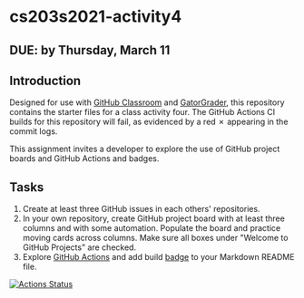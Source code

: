 # cs203s2021-activity4

## DUE: by Thursday, March 11 

## Introduction

Designed for use with [GitHub Classroom](https://classroom.github.com/) and
[GatorGrader](https://github.com/GatorEducator/gatorgrader/), this repository
contains the starter files for a class activity four. The GitHub Actions CI builds for
this repository will fail, as evidenced by a red
&#x2717; appearing in the commit logs.

This assignment invites a developer to explore the use of GitHub project boards and GitHub Actions and badges.

## Tasks

1. Create at least three GitHub issues in each others' repositories.
2. In your own repository, create GitHub project board with at least three columns and with some automation. Populate the board and practice moving cards across columns. Make sure all boxes under "Welcome to GitHub Projects" are checked.
3. Explore [GitHub Actions](https://docs.github.com/en/actions) and add build [badge](https://docs.github.com/en/actions/managing-workflow-runs/adding-a-workflow-status-badge) to your Markdown README file.


[![Actions Status](../../workflows/build/badge.svg)](../../actions)
